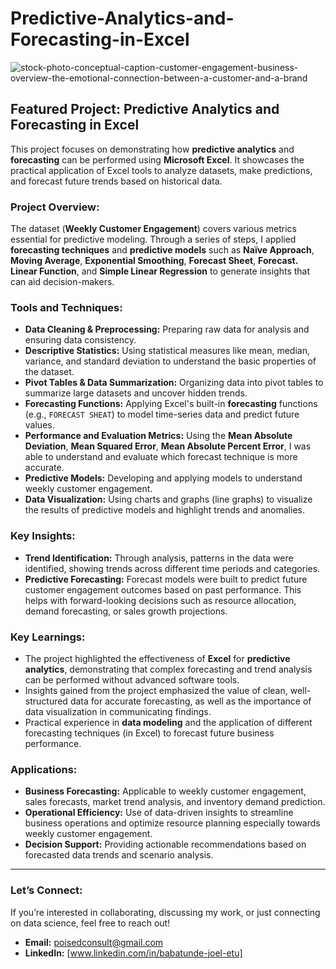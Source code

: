 # Predictive-Analytics-and-Forecasting-in-Excel

![stock-photo-conceptual-caption-customer-engagement-business-overview-the-emotional-connection-between-a-customer-and-a-brand](https://github.com/user-attachments/assets/ea8aec65-3570-4422-bb5b-a23e2bbca6f7)

## Featured Project: **Predictive Analytics and Forecasting in Excel**

This project focuses on demonstrating how **predictive analytics** and **forecasting** can be performed using **Microsoft Excel**. It showcases the practical application of Excel tools to analyze datasets, make predictions, and forecast future trends based on historical data.

### Project Overview:
The dataset (**Weekly Customer Engagement**) covers various metrics essential for predictive modeling. Through a series of steps, I applied **forecasting techniques** and **predictive models** such as **Naïve Approach**, **Moving Average**, **Exponential Smoothing**, **Forecast Sheet**, **Forecast. Linear Function**, and **Simple Linear Regression**  to generate insights that can aid decision-makers.

### Tools and Techniques:
- **Data Cleaning & Preprocessing:** Preparing raw data for analysis and ensuring data consistency.
- **Descriptive Statistics:** Using statistical measures like mean, median, variance, and standard deviation to understand the basic properties of the dataset.
- **Pivot Tables & Data Summarization:** Organizing data into pivot tables to summarize large datasets and uncover hidden trends.
- **Forecasting Functions:** Applying Excel's built-in **forecasting** functions (e.g., `FORECAST SHEAT`) to model time-series data and predict future values.
- **Performance and Evaluation Metrics:** Using the **Mean Absolute Deviation**, **Mean Squared Error**, **Mean Absolute Percent Error**, I was able to understand and evaluate which forecast technique is more accurate.
- **Predictive Models:** Developing and applying models to understand weekly customer engagement.
- **Data Visualization:** Using charts and graphs (line graphs) to visualize the results of predictive models and highlight trends and anomalies.
  
### Key Insights:
- **Trend Identification:** Through analysis, patterns in the data were identified, showing trends across different time periods and categories.
- **Predictive Forecasting:** Forecast models were built to predict future customer engagement outcomes based on past performance. This helps with forward-looking decisions such as resource allocation, demand forecasting, or sales growth projections.

### Key Learnings:
- The project highlighted the effectiveness of **Excel** for **predictive analytics**, demonstrating that complex forecasting and trend analysis can be performed without advanced software tools.
- Insights gained from the project emphasized the value of clean, well-structured data for accurate forecasting, as well as the importance of data visualization in communicating findings.
- Practical experience in **data modeling** and the application of different forecasting techniques (in Excel) to forecast future business performance.

### Applications:
- **Business Forecasting:** Applicable to weekly customer engagement, sales forecasts, market trend analysis, and inventory demand prediction.
- **Operational Efficiency:** Use of data-driven insights to streamline business operations and optimize resource planning especially towards weekly customer engagement.
- **Decision Support:** Providing actionable recommendations based on forecasted data trends and scenario analysis.

---
### Let’s Connect:
If you’re interested in collaborating, discussing my work, or just connecting on data science, feel free to reach out!

- **Email:** poisedconsult@gmail.com  
- **LinkedIn:** [www.linkedin.com/in/babatunde-joel-etu]
